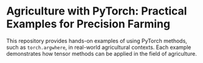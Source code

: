 # Agriculture with PyTorch: Practical Examples for Precision Farming
This repository provides hands-on examples of using PyTorch methods, such as `torch.argwhere`, in real-world agricultural contexts. 
Each example demonstrates how tensor methods can be applied in the field of agriculture.
